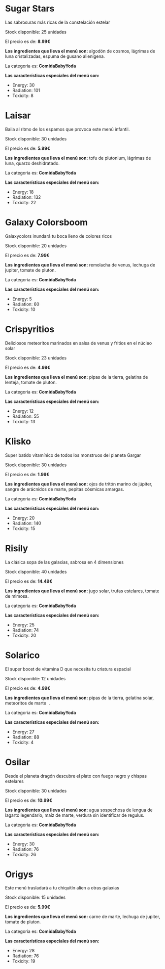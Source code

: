 # Sugar Stars

Las sabrosuras más ricas de la constelación estelar

Stock disponible: 25 unidades

El precio es de: **8.99€**

**Los ingredientes que lleva el menú son:** algodón de cosmos, lágrimas de luna cristalizadas, espuma de gusano alienígena.

La categoria es: **ComidaBabyYoda**

**Las características especiales del menú son:** 
- Energy: 30
- Radiation: 101
- Toxicity: 8


# Laisar

Baila al ritmo de los espamos que provoca este menú infantil.

Stock disponible: 30 unidades

El precio es de: **5.99€**

**Los ingredientes que lleva el menú son:** tofu de plutonium, lágrimas de luna, quarzo deshidratado.

La categoria es: **ComidaBabyYoda**

**Las características especiales del menú son:** 
- Energy: 18
- Radiation: 132
- Toxicity: 22


# Galaxy Colorsboom

Galaxycolors inundará tu boca lleno de colores ricos

Stock disponible: 20 unidades

El precio es de: **7.99€**

**Los ingredientes que lleva el menú son:** remolacha de venus, lechuga de jupiter, tomate de pluton.

La categoria es: **ComidaBabyYoda**

**Las características especiales del menú son:** 
- Energy: 5
- Radiation: 60
- Toxicity: 10


# Crispyritios

Deliciosos meteoritos marinados en salsa de venus y fritios en el núcleo solar

Stock disponible: 23 unidades

El precio es de: **4.99€**

**Los ingredientes que lleva el menú son:** pipas de la tierra, gelatina de lenteja, tomate de pluton.

La categoria es: **ComidaBabyYoda**

**Las características especiales del menú son:** 
- Energy: 12
- Radiation: 55
- Toxicity: 13


# Klisko

Super batido vitamínico de todos los monstruos del planeta Gargar

Stock disponible: 30 unidades

El precio es de: **1.99€**

**Los ingredientes que lleva el menú son:** ojos de tritón marino de júpiter, sangre de arácnidos de marte, pepitas cósmicas amargas.

La categoria es: **ComidaBabyYoda**

**Las características especiales del menú son:** 
- Energy: 20
- Radiation: 140
- Toxicity: 15


# Risily

La clásica sopa de las galaxias, sabrosa en 4 dimensiones

Stock disponible: 40 unidades

El precio es de: **14.49€**

**Los ingredientes que lleva el menú son:** jugo solar, trufas estelares, tomate de mimosa.

La categoria es: **ComidaBabyYoda**

**Las características especiales del menú son:** 
- Energy: 25
- Radiation: 74
- Toxicity: 20


# Solarico

El super boost de vitamina D que necesita tu criatura espacial

Stock disponible: 12 unidades

El precio es de: **4.99€**

**Los ingredientes que lleva el menú son:** pipas de la tierra, gelatina solar, meteoritos de marte  .

La categoria es: **ComidaBabyYoda**

**Las características especiales del menú son:** 
- Energy: 27
- Radiation: 88
- Toxicity: 4


# Osilar

Desde el planeta dragón descubre el plato con fuego negro y chispas estelares

Stock disponible: 30 unidades

El precio es de: **10.99€**

**Los ingredientes que lleva el menú son:** agua sospechosa de lengua de lagarto legendario, maíz de marte, verdura sin identificar de regulus.

La categoria es: **ComidaBabyYoda**

**Las características especiales del menú son:** 
- Energy: 30
- Radiation: 76
- Toxicity: 26


# Origys

Este menú trasladará a tu chiquitín alíen a otras galaxias

Stock disponible: 15 unidades

El precio es de: **5.99€**

**Los ingredientes que lleva el menú son:** carne de marte, lechuga de jupiter, tomate de pluton.

La categoria es: **ComidaBabyYoda**

**Las características especiales del menú son:** 
- Energy: 28
- Radiation: 76
- Toxicity: 19


